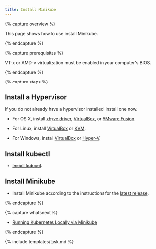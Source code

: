 ```yaml
---
title: Install Minikube
---
```


{% capture overview %}

This page shows how to use install Minikube.

{% endcapture %}

{% capture prerequisites %}

VT-x or AMD-v virtualization must be enabled in your computer's BIOS.

{% endcapture %}

{% capture steps %}

## Install a Hypervisor

If you do not already have a hypervisor installed, install one now.

* For OS X, install
[xhyve driver](https://git.k8s.io/minikube/docs/drivers.md#xhyve-driver),
[VirtualBox](https://www.virtualbox.org/wiki/Downloads), or
[VMware Fusion](https://www.vmware.com/products/fusion).

* For Linux, install
[VirtualBox](https://www.virtualbox.org/wiki/Downloads) or
[KVM](http://www.linux-kvm.org/).

* For Windows, install
[VirtualBox](https://www.virtualbox.org/wiki/Downloads) or
[Hyper-V](https://msdn.microsoft.com/en-us/virtualization/hyperv_on_windows/quick_start/walkthrough_install).

## Install kubectl

* [Install kubectl](/docs/tasks/tools/install-kubectl/).

## Install Minikube

* Install Minikube according to the instructions for the
[latest release](https://github.com/kubernetes/minikube/releases).

{% endcapture %}

{% capture whatsnext %}

* [Running Kubernetes Locally via Minikube](/docs/setup/minikube/)

{% endcapture %}

{% include templates/task.md %}
